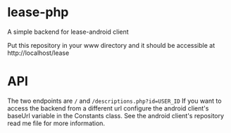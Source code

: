 # lease-php
A simple backend for lease-android client

Put this repository in your www directory and it should be accessible at http://localhost/lease
# API
The two endpoints are `/` and `/descriptions.php?id=USER_ID`
If you want to access the backend from a different url configure the android client's baseUrl variable in the Constants class. See the android client's repository read me file for more information.
